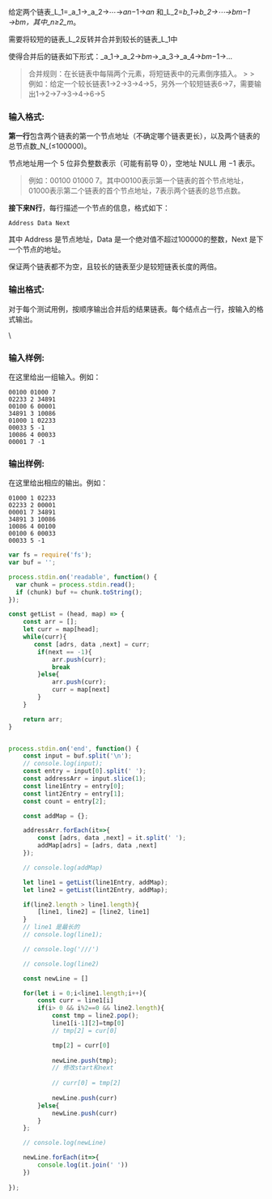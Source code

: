 给定两个链表_L_1​=_a_1​→_a_2​→⋯→_an_−1​→_an_​ 和_L_2​=_b_1​→_b_2​→⋯→_bm_−1​→_bm_​，其中_n_≥2_m_。

需要将较短的链表_L_2​反转并合并到较长的链表_L_1​中

使得合并后的链表如下形式：_a_1​→_a_2​→_bm_​→_a_3​→_a_4​→_bm_−1​→… 

> 合并规则：在长链表中每隔两个元素，将短链表中的元素倒序插入。
                                                                >
                                                                > 例如：给定一个较长链表1→2→3→4→5，另外一个较短链表6→7，需要输出1→2→7→3→4→6→5

###

### **输入格式:**

**第一行**包含两个链表的第一个节点地址（不确定哪个链表更长），以及两个链表的总节点数_N_(≤100000)。

节点地址用一个 5 位非负整数表示（可能有前导 0），空地址 NULL 用 −1 表示。

> 例如：00100 01000 7。其中00100表示第一个链表的首个节点地址，01000表示第二个链表的首个节点地址，7表示两个链表的总节点数。

**接下来N行**，每行描述一个节点的信息，格式如下：

`Address Data Next`

其中 Address 是节点地址，Data 是一个绝对值不超过100000的整数，Next 是下一个节点的地址。

保证两个链表都不为空，且较长的链表至少是较短链表长度的两倍。

###

### **输出格式:**

对于每个测试用例，按顺序输出合并后的结果链表。每个结点占一行，按输入的格式输出。

\


### 输入样例:

在这里给出一组输入。例如：

```in
00100 01000 7
02233 2 34891
00100 6 00001
34891 3 10086
01000 1 02233
00033 5 -1
10086 4 00033
00001 7 -1
```

### 输出样例:

在这里给出相应的输出。例如：

```out
01000 1 02233
02233 2 00001
00001 7 34891
34891 3 10086
10086 4 00100
00100 6 00033
00033 5 -1
```



```js
var fs = require('fs');
var buf = '';

process.stdin.on('readable', function() {
  var chunk = process.stdin.read();
  if (chunk) buf += chunk.toString();
});

const getList = (head, map) => {
    const arr = [];
    let curr = map[head];
    while(curr){
       const [adrs, data ,next] = curr;
        if(next == -1){
            arr.push(curr);
            break
        }else{
            arr.push(curr);
            curr = map[next]
        }
    }

    return arr;
}


process.stdin.on('end', function() {
    const input = buf.split('\n');
    // console.log(input);
    const entry = input[0].split(' ');
    const addressArr = input.slice(1);
    const line1Entry = entry[0];
    const lint2Entry = entry[1];
    const count = entry[2];

    const addMap = {};

    addressArr.forEach(it=>{
        const [adrs, data ,next] = it.split(' ');
        addMap[adrs] = [adrs, data ,next]
    });

    // console.log(addMap)

    let line1 = getList(line1Entry, addMap);
    let line2 = getList(lint2Entry, addMap);

    if(line2.length > line1.length){
        [line1, line2] = [line2, line1]
    }
    // line1 是最长的
    // console.log(line1);

    // console.log('///')

    // console.log(line2)

    const newLine = []

    for(let i = 0;i<line1.length;i++){
        const curr = line1[i]
        if(i> 0 && i%2==0 && line2.length){
            const tmp = line2.pop();
            line1[i-1][2]=tmp[0]
            // tmp[2] = cur[0]

            tmp[2] = curr[0]
            
            newLine.push(tmp);
            // 修改start和next
    
            // curr[0] = tmp[2]
            
            newLine.push(curr)
        }else{
            newLine.push(curr)
        }
    };

    // console.log(newLine)

    newLine.forEach(it=>{
        console.log(it.join(' '))
    })
    
});
```